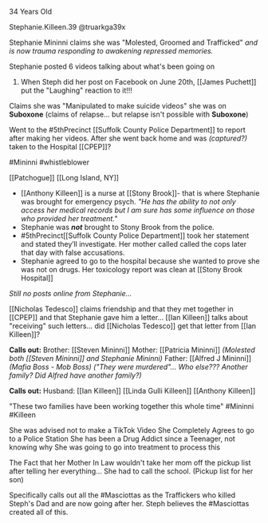 34 Years Old

Stephanie.Killeen.39
@truarkga39x

Stephanie Mininni claims she was "Molested, Groomed and Trafficked" _and is now trauma responding to awakening repressed memories._

Stephanie posted 6 videos talking about what's been going on
1. When Steph did her post on Facebook on June 20th, [[James Puchett]] put the "Laughing" reaction to it!!!

Claims she was "Manipulated to make suicide videos"
she was on **Suboxone** (claims of relapse... but relapse isn't possible with **Suboxone**)

Went to the #5thPrecinct [[Suffolk County Police Department]] to report after making her videos.
After she went back home and was *(captured?)* taken to the Hospital [[CPEP]]?

#Mininni #whistleblower

[[Patchogue]] [[Long Island, NY]] 

- [[Anthony Killeen]] is a nurse at [[Stony Brook]]- that is where Stephanie was brought for emergency psych. *"He has the ability to not only access her medical records but I am sure has some influence on those who provided her treatment."* 
- Stephanie was ***not*** brought to Stony Brook from the police. 
- #5thPrecinct[[Suffolk County Police Department]] took her statement and stated they’ll investigate. Her mother called called the cops later that day with false accusations. 
- Stephanie agreed to go to the hospital because she wanted to prove she was not on drugs. Her toxicology report was clean at [[Stony Brook Hospital]]

*Still no posts online from Stephanie...*

[[Nicholas Tedesco]] claims friendship and that they met together in [[CPEP]] and that Stephanie gave him a letter... [[Ian Killeen]] talks about "receiving" such letters... did [[Nicholas Tedesco]] get that letter from [[Ian Killeen]]? 


**Calls out:**
Brother: [[Steven Mininni]]
Mother: [[Patricia Mininni]] *(Molested both [[Steven Mininni]] and Stephanie Mininni)*
Father: [[Alfred J Mininni]] *(Mafia Boss - Mob Boss)* *("They were murdered"... Who else??? Another family? Did Alfred have another family?)*

**Calls out:**
Husband: [[Ian Killeen]]
[[Linda Gulli Killeen]]
[[Anthony Killeen]]

"These two families have been working together this whole time"
#Mininni #Killeen 

She was advised not to make a TikTok Video
She Completely Agrees to go to a Police Station
She has been a Drug Addict since a Teenager, not knowing why
She was going to go into treatment to process this

The Fact that her Mother In Law wouldn't take her mom off the pickup list after telling her everything... She had to call the school. (Pickup list for her son)

Specifically calls out all the #Masciottas as the Traffickers who killed Steph's Dad and are now going after her. Steph believes the #Masciottas created all of this.


